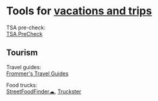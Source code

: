 
# Tools for [vacations and trips](https://adequate.life/vacations-trips/)

TSA pre-check:  
[TSA PreCheck](https://www.cbp.gov/travel/trusted-traveler-programs/tsa-precheck)

## Tourism

Travel guides:  
[Frommer's Travel Guides](https://www.frommers.com/)

Food trucks:  
[StreetFoodFinder☁](https://streetfoodfinder.com/),
[Truckster](https://gotruckster.com/)
